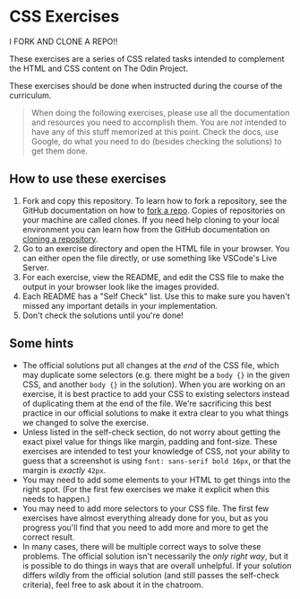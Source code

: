 # CSS Exercises

I FORK AND CLONE A REPO!!

These exercises are a series of CSS related tasks intended to complement the HTML and CSS content on The Odin Project.

These exercises should be done when instructed during the course of the curriculum.

> When doing the following exercises, please use all the documentation and resources you need to accomplish them. You are _not_ intended to have any of this stuff memorized at this point. Check the docs, use Google, do what you need to do (besides checking the solutions) to get them done.

## How to use these exercises

1. Fork and copy this repository. To learn how to fork a repository, see the GitHub documentation on how to [fork a repo](https://docs.github.com/en/get-started/quickstart/fork-a-repo). Copies of repositories on your machine are called clones. If you need help cloning to your local environment you can learn how from the GitHub documentation on [cloning a repository](https://docs.github.com/en/github/creating-cloning-and-archiving-repositories/cloning-a-repository-from-github/cloning-a-repository).
2. Go to an exercise directory and open the HTML file in your browser. You can either open the file directly, or use something like VSCode's Live Server.
3. For each exercise, view the README, and edit the CSS file to make the output in your browser look like the images provided.
4. Each README has a "Self Check" list. Use this to make sure you haven't missed any important details in your implementation.
5. Don't check the solutions until you're done!

## Some hints

- The official solutions put all changes at the _end_ of the CSS file, which may duplicate some selectors (e.g. there might be a `body {}` in the given CSS, and another `body {}` in the solution). When you are working on an exercise, it is best practice to add your CSS to existing selectors instead of duplicating them at the end of the file. We're sacrificing this best practice in our official solutions to make it extra clear to you what things we changed to solve the exercise.
- Unless listed in the self-check section, do not worry about getting the exact pixel value for things like margin, padding and font-size. These exercises are intended to test your knowledge of CSS, not your ability to guess that a screenshot is using `font: sans-serif bold 16px`, or that the margin is _exactly_ `42px`.
- You may need to add some elements to your HTML to get things into the right spot. (For the first few exercises we make it explicit when this needs to happen.)
- You may need to add more selectors to your CSS file. The first few exercises have almost everything already done for you, but as you progress you'll find that you need to add more and more to get the correct result.
- In many cases, there will be multiple correct ways to solve these problems. The official solution isn't necessarily the _only right way_, but it is possible to do things in ways that are overall unhelpful. If your solution differs wildly from the official solution (and still passes the self-check criteria), feel free to ask about it in the chatroom.
